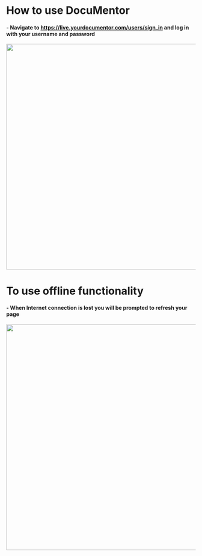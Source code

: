 # How to use DocuMentor

#### - Navigate to https://live.yourdocumentor.com/users/sign_in and log in with your username and password 
<img src="https://user-images.githubusercontent.com/89402649/200718856-07a0eae1-6100-4af7-80d5-14ae16215f86.png" width="700" height="600">

# To use offline functionality
#### - When Internet connection is lost you will be prompted to refresh your page
<img src="https://user-images.githubusercontent.com/89402649/232651046-1c013886-f2af-4326-9b7c-e05eb2c80ed3.png" width="700" height="600">

